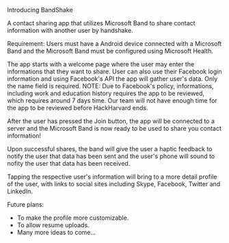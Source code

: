 Introducing BandShake

A contact sharing app that utilizes Microsoft Band to share contact information with another user by handshake.

Requirement: Users must have a Android device connected with a Microsoft Band and the Microsoft Band must be configured using Microsoft Health.

The app starts with a welcome page where the user may enter the informations that they want to share.
User can also use their Facebook login information and using Facebook's API the app will gather user's data.
Only the name field is required.
NOTE: Due to Facebook's policy, informations, including work and education history requires the app to be reviewed, which requires around 7 days time. Our team will not have enough time for the app to be reviewed before HackHarvard ends.

After the user has pressed the Join button, the app will be connected to a server and the Microsoft Band is now ready to be used to share you contact information!

Upon successful shares, the band will give the user a haptic feedback to notify the user that data has been sent and the user's phone will sound to nofity the user that data has been received.

Tapping the respective user's information will bring to a more detail profile of the user, with links to social sites including Skype, Facebook, Twitter and LinkedIn.

Future plans:
- To make the profile more customizable.
- To allow resume uploads.
- Many more ideas to come...

